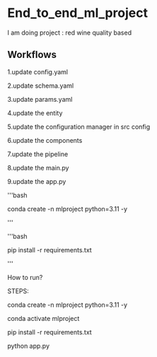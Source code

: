 # End_to_end_ml_project
I am doing project : red wine quality based

## Workflows
1.update config.yaml 

2.update schema.yaml 

3.update params.yaml 

4.update the entity 

5.update the configuration manager in src config 

6.update the components 

7.update the pipeline 

8.update the main.py 

9.update the app.py

'''bash

conda create -n mlproject python=3.11 -y

'''

'''bash

pip install -r requirements.txt

'''



How to run?

STEPS:

conda create -n mlproject python=3.11 -y 

conda activate mlproject

pip install -r requirements.txt

python app.py

